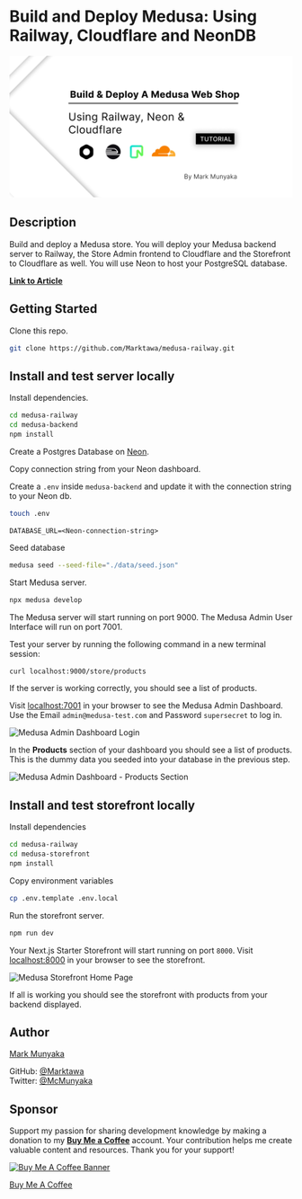 # Build and Deploy Medusa: Using Railway, Cloudflare and NeonDB

![cover](/gh-railway-medusa-cover.png)

## Description

Build  and deploy a Medusa store. You will deploy your Medusa backend server to Railway, the Store Admin frontend to Cloudflare and the Storefront to Cloudflare as well. You will use Neon to host your PostgreSQL database.

[**Link to Article**](https://dev.to/markmunyaka)

## Getting Started

Clone this repo.

```sh
git clone https://github.com/Marktawa/medusa-railway.git
```

## Install and test server locally

Install dependencies.
```sh
cd medusa-railway
cd medusa-backend
npm install
```

Create a Postgres Database on [Neon](console.neon.tech).

Copy connection string from your Neon dashboard.

Create a `.env` inside `medusa-backend` and update it with the connection string to your Neon db.
```sh
touch .env
```

```
DATABASE_URL=<Neon-connection-string>
```

Seed database
```sh
medusa seed --seed-file="./data/seed.json"
```

Start Medusa server.
```sh
npx medusa develop
```

The Medusa server will start running on port 9000. The Medusa Admin User Interface will run on port 7001.

Test your server by running the following command in a new terminal session:

```sh
curl localhost:9000/store/products
```

If the server is working correctly, you should see a list of products.

Visit [localhost:7001](http://localhost:7001) in your browser to see the Medusa Admin Dashboard. Use the Email `admin@medusa-test.com` and Password `supersecret` to log in.

![Medusa Admin Dashboard Login](https://res.cloudinary.com/craigsims808/image/upload/v1722860520/articles/railway-medusa/medusa-admin-login_yyrbq8.png)

In the **Products** section of your dashboard you should see a list of products. This is the dummy data you seeded into your database in the previous step.

![Medusa Admin Dashboard - Products Section](https://res.cloudinary.com/craigsims808/image/upload/v1722860625/articles/railway-medusa/medusa-admin-products_zdplb4.png)

## Install and test storefront locally

Install dependencies
```sh
cd medusa-railway
cd medusa-storefront
npm install
```

Copy environment variables
```sh
cp .env.template .env.local
```

Run the storefront server.
```sh
npm run dev
```
Your Next.js Starter Storefront will start running on port `8000`. Visit [localhost:8000](http://localhost:8000) in your browser to see the storefront.

![Medusa Storefront Home Page](https://res.cloudinary.com/craigsims808/image/upload/v1722861405/articles/railway-medusa/medusa-storefront_ghfhzn.png)

If all is working you should see the storefront with products from your backend displayed.

## Author

[Mark Munyaka](https://markmunyaka.com)

GitHub: [@Marktawa](https://github.com/Marktawa)  
Twitter: [@McMunyaka](https://twitter.com/McMunyaka)

## Sponsor

Support my passion for sharing development knowledge by making a donation to my [**Buy Me a Coffee**](https://www.buymeacoffee.com/markmunyaka) account. Your contribution helps me create valuable content and resources. Thank you for your support!

[![Buy Me A Coffee Banner](https://res.cloudinary.com/craigsims808/image/upload/v1708089939/articles/test/buymeacoffee_lqmwjn.png)](https://www.buymeacoffee.com/markmunyaka)

[Buy Me A Coffee](https://www.buymeacoffee.com/markmunyaka)
